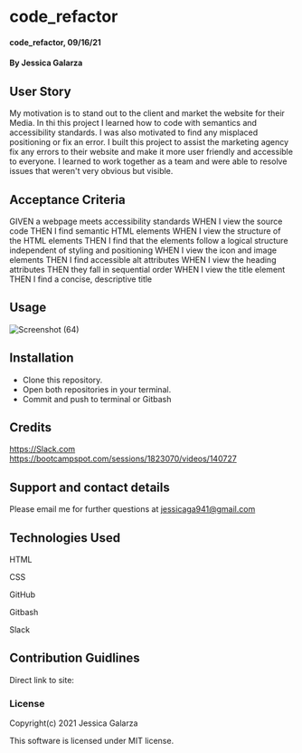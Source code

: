 # code_refactor

#### code_refactor, 09/16/21

#### By Jessica Galarza

## User Story

My motivation is to stand out to the client and market the website for their Media. In thi this project I learned how to code with semantics and accessibility standards. I was also motivated to find any misplaced positioning or fix an error. I built this project to assist the marketing agency fix any errors to their website and make it more user friendly and accessible to everyone. I learned to work together as a team and were able to resolve issues that weren't very obvious but visible.

## Acceptance Criteria

GIVEN a webpage meets accessibility standards
WHEN I view the source code
THEN I find semantic HTML elements
WHEN I view the structure of the HTML elements
THEN I find that the elements follow a logical structure independent of styling and positioning
WHEN I view the icon and image elements
THEN I find accessible alt attributes
WHEN I view the heading attributes
THEN they fall in sequential order
WHEN I view the title element
THEN I find a concise, descriptive title

## Usage

![Screenshot (64)](https://user-images.githubusercontent.com/87554644/133704740-0bef8223-e9e6-4e5f-9bc3-d6316bb77247.png)

## Installation

- Clone this repository.
- Open both repositories in your terminal.
- Commit and push to terminal or Gitbash

## Credits

https://Slack.com
https://bootcampspot.com/sessions/1823070/videos/140727

## Support and contact details

Please email me for further questions at jessicaga941@gmail.com

## Technologies Used

HTML

CSS

GitHub

Gitbash

Slack

## Contribution Guidlines

Direct link to site:

### License

Copyright(c) 2021 Jessica Galarza

This software is licensed under MIT license.
